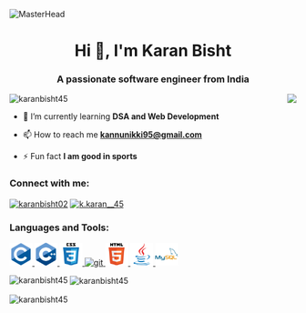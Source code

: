 ![MasterHead](https://user-images.githubusercontent.com/65373279/148280039-301b677b-74e7-49f8-af75-15e7c9253d74.png)
<h1 align="center">Hi 👋, I'm Karan Bisht</h1>
<h3 align="center">A passionate software engineer from India</h3>
<img align ="right" src="https://media.giphy.com/media/dWesBcTLavkZuG35MI/giphy.gif" height="300"/>

<p align="left"> <img src="https://komarev.com/ghpvc/?username=karanbisht45&label=Profile%20views&color=0e75b6&style=flat" alt="karanbisht45" /> </p>

- 🌱 I’m currently learning **DSA and Web Development**

- 📫 How to reach me **kannunikki95@gmail.com**

- ⚡ Fun fact **I am good in sports**

<h3 align="left">Connect with me:</h3>
<p align="left">
<a href="https://linkedin.com/in/karanbisht02" target="blank"><img align="center" src="https://raw.githubusercontent.com/rahuldkjain/github-profile-readme-generator/master/src/images/icons/Social/linked-in-alt.svg" alt="karanbisht02" height="30" width="40" /></a>
<a href="https://instagram.com/k.karan__45" target="blank"><img align="center" src="https://raw.githubusercontent.com/rahuldkjain/github-profile-readme-generator/master/src/images/icons/Social/instagram.svg" alt="k.karan__45" height="30" width="40" /></a>
</p>

<h3 align="left">Languages and Tools:</h3>
<p align="left"> <a href="https://www.cprogramming.com/" target="_blank" rel="noreferrer"> <img src="https://raw.githubusercontent.com/devicons/devicon/master/icons/c/c-original.svg" alt="c" width="40" height="40"/> </a> <a href="https://www.w3schools.com/cpp/" target="_blank" rel="noreferrer"> <img src="https://raw.githubusercontent.com/devicons/devicon/master/icons/cplusplus/cplusplus-original.svg" alt="cplusplus" width="40" height="40"/> </a> <a href="https://www.w3schools.com/css/" target="_blank" rel="noreferrer"> <img src="https://raw.githubusercontent.com/devicons/devicon/master/icons/css3/css3-original-wordmark.svg" alt="css3" width="40" height="40"/> </a> <a href="https://git-scm.com/" target="_blank" rel="noreferrer"> <img src="https://www.vectorlogo.zone/logos/git-scm/git-scm-icon.svg" alt="git" width="40" height="40"/> </a> <a href="https://www.w3.org/html/" target="_blank" rel="noreferrer"> <img src="https://raw.githubusercontent.com/devicons/devicon/master/icons/html5/html5-original-wordmark.svg" alt="html5" width="40" height="40"/> </a> <a href="https://www.java.com" target="_blank" rel="noreferrer"> <img src="https://raw.githubusercontent.com/devicons/devicon/master/icons/java/java-original.svg" alt="java" width="40" height="40"/> </a> <a href="https://www.mysql.com/" target="_blank" rel="noreferrer"> <img src="https://raw.githubusercontent.com/devicons/devicon/master/icons/mysql/mysql-original-wordmark.svg" alt="mysql" width="40" height="40"/> </a> </p>

<p><img align="left" src="https://github-readme-stats.vercel.app/api/top-langs?username=karanbisht45&show_icons=true&locale=en&layout=compact&theme=react" alt="karanbisht45" /></p>

<p>&nbsp;<img align="center" src="https://github-readme-stats.vercel.app/api?username=karanbisht45&show_icons=true&locale=en&theme=react" alt="karanbisht45" /></p>

<p><img align="center" src="https://github-readme-streak-stats.herokuapp.com/?user=karanbisht45&theme=react" alt="karanbisht45" /></p>

